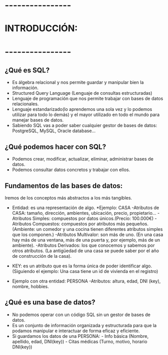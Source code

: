 # ----------------
# INTRODUCCIÓN:
# ----------------
## ¿Qué es SQL?
- Es álgebra relacional y nos permite guardar y manipular bien la información.
- Structured Query Language (Lenguaje de consultas estructuradas)
- Lenguaje de programación que nos permite trabajar con bases de datos relacionales.
- Lenguaje estandarizado(lo aprendemos una sola vez y lo podemos utilizar para todo lo demás) y el mayor utilizado en todo el mundo para manejar bases de datos.
- Sabiendo SQL vas a poder saber cualquier gestor de bases de datos: PostgreSQL, MySQL, Oracle database... 

## ¿Qué podemos hacer con SQL?
- Podemos crear, modificar, actualizar, eliminar, administrar bases de datos.
- Podemos consultar datos concretos y trabajar con ellos.

## Fundamentos de las bases de datos:
Iremos de los conceptos más abstractos a los más tangibles.

- Entidad: es una representación de algo.
    *Ejemplo: CASA
        -Atributos de CASA: tamaño, dirección, ambientes, ubicación, precio, propietario...
        -Atributos Simples: compuestos por datos únicos.(Precio: 100.000€)
        -Atributos Compuestos: compuestos por atributos más pequeños.(Ambiente: un comedor y una cocina tienen diferentes atributos simples que los componen.)
        -Atributos Multivalor: son más de uno. (En una casa hay más de una ventana, más de una puerta y, por ejemplo, más de un ambiente).
        -Atributos Derivados: los que conocemos y sabemos por otros atributos. (La antigüedad de una casa se puede saber por el año de construcción de la casa).

- KEY: es un atributo que es la forma única de poder identificar algo. (Siguiendo el ejemplo: Una casa tiene un id de vivienda en el registro)

- Ejemplo con otra entidad: PERSONA
    -Atributos: altura, edad, DNI (key), nombre, hobbies.

## ¿Qué es una base de datos?
- No podemos operar con un código SQL sin un gestor de bases de datos.
- Es un conjunto de información  organizada y estructurada para que la podamos manipular e interactuar de forma eficaz y eficiente.
- Si guardamos los datos de una PERSONA:
        - Info básica (Nombre, apellido, edad, DNI(key))
        - Citas médicas (Turno, motivo, horario DNI(key))

